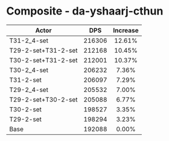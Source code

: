 # Composite - da-yshaarj-cthun
| Actor | DPS | Increase |
|---|:---:|:---:|
|T31-2_4-set|216306|12.61%|
|T29-2-set+T31-2-set|212168|10.45%|
|T30-2-set+T31-2-set|212001|10.37%|
|T30-2_4-set|206232|7.36%|
|T31-2-set|206097|7.29%|
|T29-2_4-set|205532|7.00%|
|T29-2-set+T30-2-set|205088|6.77%|
|T30-2-set|198527|3.35%|
|T29-2-set|198294|3.23%|
|Base|192088|0.00%|

